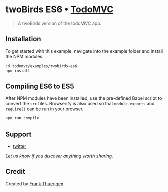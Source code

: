 # twoBirds ES6 • [TodoMVC](http://todomvc.com)

> A twoBirds version of the todoMVC app.

## Installation

To get started with this example, navigate into the example folder and install the NPM modules.
```bash
cd todomvc/examples/twobirds-es6
npm install
```

## Compiling ES6 to ES5

After NPM modules have been installed, use the pre-defined Babel script to convert the `src` files. Browserify is also used so that `module.exports` and `require()` can be run in your browser.

```bash
npm run compile
```

## Support

- [twitter](http://twitter.com/FrankieThu)

*Let us [know](https://github.com/tastejs/todomvc/issues) if you discover anything worth sharing.*

## Credit

Created by [Frank Thuerigen](mailto://fthuerigen@googlemail.com)
